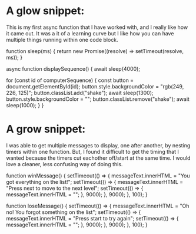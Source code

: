 # A glow snippet:
This is my first async function that I have worked with, and I really like how it came out. It was a it of a learning curve but I like how you can have multiple things running within one code block.

function sleep(ms) {
  return new Promise((resolve) => setTimeout(resolve, ms));
}

async function displaySequence() {
  await sleep(4000);

  for (const id of computerSequence) {
    const button = document.getElementById(id);
    button.style.backgroundColor = "rgb(249, 226, 125)";
    button.classList.add("shake");
    await sleep(1300);
    button.style.backgroundColor = "";
    button.classList.remove("shake");
    await sleep(1000);
  }
}

# A grow snippet:
I was able to get multiple messages to display, one after another, by nesting timers within one function. But, I found it difficult to get the timing that I wanted because the timers cut eachother off/start at the same time. I would love a cleaner, less confusing way of doing this.

function winMessage() {
  setTimeout(() => {
    messageText.innerHTML = "You got everything on the list!";
    setTimeout(() => {
      messageText.innerHTML = "Press next to move to the next level";
      setTimeout(() => {
        messageText.innerHTML = "";
      }, 9000);
    }, 9000);
  }, 100);
}

function loseMessage() {
  setTimeout(() => {
    messageText.innerHTML = "Oh no! You forgot something on the list";
    setTimeout(() => {
      messageText.innerHTML = "Press start to try again";
      setTimeout(() => {
        messageText.innerHTML = "";
      }, 9000);
    }, 9000);
  }, 100);
}